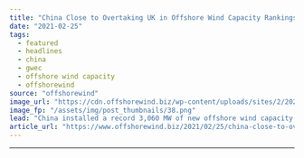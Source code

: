 ```yaml
---
title: "China Close to Overtaking UK in Offshore Wind Capacity Rankings"
date: "2021-02-25"
tags: 
  - featured
  - headlines
  - china
  - gwec
  - offshore wind capacity
  - offshorewind
source: "offshorewind"
image_url: "https://cdn.offshorewind.biz/wp-content/uploads/sites/2/2021/02/25094011/China-Close-to-Overtaking-UK-in-Offshore-Wind-Capacity-Race.png"
image_fp: "/assets/img/post_thumbnails/38.png"
lead: "China installed a record 3,060 MW of new offshore wind capacity in 2020, corresponding"
article_url: "https://www.offshorewind.biz/2021/02/25/china-close-to-overtaking-uk-in-offshore-wind-capacity-rankings/"
---
```


---

